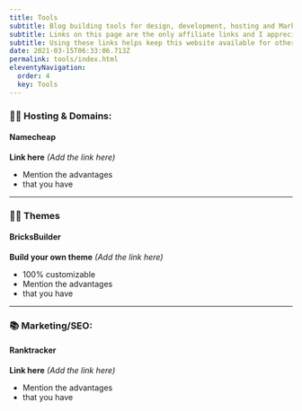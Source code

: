 ```yaml
---
title: Tools
subtitle: Blog building tools for design, development, hosting and Marketing.
subtitle: Links on this page are the only affiliate links and I appreciate you using them. 
subtitle: Using these links helps keep this website available for other users.
date: 2021-03-15T06:33:06.713Z
permalink: tools/index.html
eleventyNavigation:
  order: 4
  key: Tools
---
```

### 👩‍💻 Hosting & Domains:

#### Namecheap

**Link here** *(Add the link here)*

* Mention the advantages
* that you have

- - -

### 👩‍💻 Themes

#### BricksBuilder

**Build your own theme** *(Add the link here)*

* 100% customizable
* Mention the advantages
* that you have

- - -

### 📚 Marketing/SEO:

#### Ranktracker

**Link here** *(Add the link here)*

* Mention the advantages
* that you have